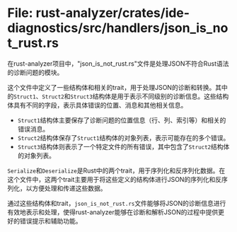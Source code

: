 # File: rust-analyzer/crates/ide-diagnostics/src/handlers/json_is_not_rust.rs

在rust-analyzer项目中，"json_is_not_rust.rs"文件是处理JSON不符合Rust语法的诊断问题的模块。

这个文件中定义了一些结构体和相关的trait，用于处理JSON的诊断和转换。其中的`Struct1`、`Struct2`和`Struct3`结构体是用于表示不同级别的诊断信息。这些结构体具有不同的字段，表示具体错误的位置、消息和其他相关信息。

- `Struct1`结构体主要保存了诊断问题的位置信息（行、列、索引等）和相关的错误消息。
- `Struct2`结构体保存了`Struct1`结构体的对象列表，表示可能存在的多个错误。
- `Struct3`结构体则表示了一个特定文件的所有错误，其中包含了`Struct2`结构体的对象列表。

`Serialize`和`Deserialize`是Rust中的两个trait，用于序列化和反序列化数据。在这个文件中，这两个trait主要用于将这些定义的结构体进行JSON的序列化和反序列化，以方便处理和传递这些数据。

通过这些结构体和trait，`json_is_not_rust.rs`文件能够将JSON的诊断信息进行有效地表示和处理，使得rust-analyzer能够在诊断和解析JSON的过程中提供更好的错误提示和辅助功能。

